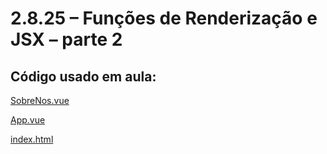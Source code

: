 # 2.8.25 – Funções de Renderização e JSX – parte 2

## Código usado em aula:

[SobreNos.vue](https://github.com/kelvya/projeto_spa/blob/master/src/components/SobreNos.vue)

[App.vue](https://github.com/kelvya/projeto_spa/blob/master/src/App.vue)

[index.html](https://github.com/kelvya/projeto_spa/blob/master/public/index.html)